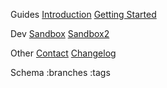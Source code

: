 Guides
[Introduction](/)
[Getting Started](/getting-started)

Dev
[Sandbox](/sandbox)
[Sandbox2](/sandbox2)

Other
[Contact](/contact)
[Changelog](/changelog)

Schema
:branches
:tags
